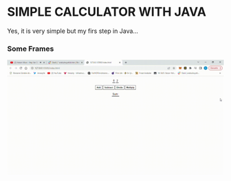 <h1>SIMPLE CALCULATOR WITH JAVA</h1>

Yes, it is very simple but my firs step in Java...

<h3>Some Frames</h3>

![](./calculator.gif)